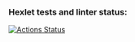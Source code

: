 ### Hexlet tests and linter status:
[![Actions Status](https://github.com/m-bondarenko/python-project-lvl1/workflows/hexlet-check/badge.svg)](https://github.com/m-bondarenko/python-project-lvl1/actions)